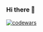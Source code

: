 ### Hi there 👋

[![codewars](https://www.codewars.com/users/rosettel_s21/badges/large)](https://www.codewars.com/users/rosettel_s21)
